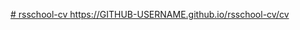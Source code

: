 [# rsschool-cv ](https://NataschaFaleeva.github.io/rsschool-cv/cv)https://GITHUB-USERNAME.github.io/rsschool-cv/cv
